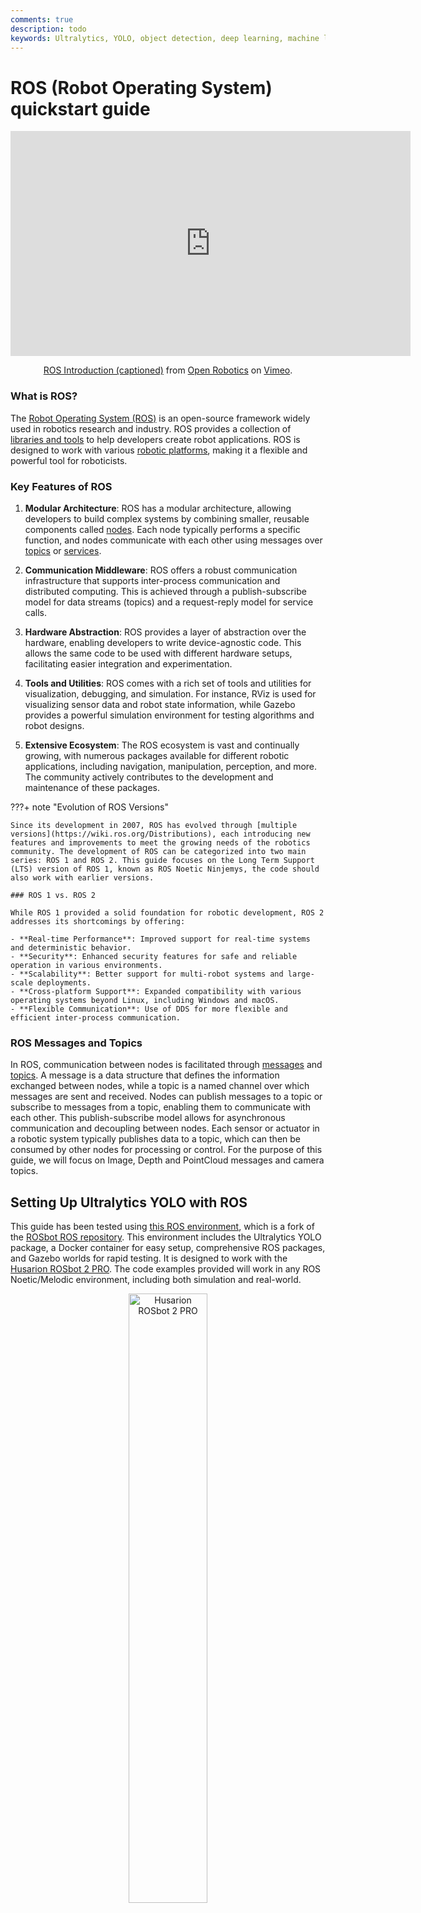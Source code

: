 ```yaml
---
comments: true
description: todo
keywords: Ultralytics, YOLO, object detection, deep learning, machine learning, guide, ROS, Robot Operating System, robotics, ROS Noetic, Python, Ubuntu, simulation, visualization, communication, middleware, hardware abstraction, tools, utilities, ecosystem, Noetic Ninjemys, autonomous vehicle, AMV
---
```


# ROS (Robot Operating System) quickstart guide

<p align="center"> <iframe src="https://player.vimeo.com/video/639236696?h=740f412ce5" width="640" height="360" frameborder="0" allow="autoplay; fullscreen; picture-in-picture" allowfullscreen></iframe></p>
<p align="center"><a href="https://vimeo.com/639236696">ROS Introduction (captioned)</a> from <a href="https://vimeo.com/osrfoundation">Open Robotics</a> on <a href="https://vimeo.com">Vimeo</a>.</p>

### What is ROS?

The [Robot Operating System (ROS)](https://www.ros.org/) is an open-source framework widely used in robotics research and industry. ROS provides a collection of [libraries and tools](https://www.ros.org/blog/ecosystem/) to help developers create robot applications. ROS is designed to work with various [robotic platforms](https://robots.ros.org/), making it a flexible and powerful tool for roboticists.

### Key Features of ROS

1. **Modular Architecture**: ROS has a modular architecture, allowing developers to build complex systems by combining smaller, reusable components called [nodes](https://wiki.ros.org/ROS/Tutorials/UnderstandingNodes). Each node typically performs a specific function, and nodes communicate with each other using messages over [topics](https://wiki.ros.org/ROS/Tutorials/UnderstandingTopics) or [services](https://wiki.ros.org/ROS/Tutorials/UnderstandingServicesParams).

2. **Communication Middleware**: ROS offers a robust communication infrastructure that supports inter-process communication and distributed computing. This is achieved through a publish-subscribe model for data streams (topics) and a request-reply model for service calls.

3. **Hardware Abstraction**: ROS provides a layer of abstraction over the hardware, enabling developers to write device-agnostic code. This allows the same code to be used with different hardware setups, facilitating easier integration and experimentation.

4. **Tools and Utilities**: ROS comes with a rich set of tools and utilities for visualization, debugging, and simulation. For instance, RViz is used for visualizing sensor data and robot state information, while Gazebo provides a powerful simulation environment for testing algorithms and robot designs.

5. **Extensive Ecosystem**: The ROS ecosystem is vast and continually growing, with numerous packages available for different robotic applications, including navigation, manipulation, perception, and more. The community actively contributes to the development and maintenance of these packages.

???+ note "Evolution of ROS Versions"

    Since its development in 2007, ROS has evolved through [multiple versions](https://wiki.ros.org/Distributions), each introducing new features and improvements to meet the growing needs of the robotics community. The development of ROS can be categorized into two main series: ROS 1 and ROS 2. This guide focuses on the Long Term Support (LTS) version of ROS 1, known as ROS Noetic Ninjemys, the code should also work with earlier versions.

    ### ROS 1 vs. ROS 2

    While ROS 1 provided a solid foundation for robotic development, ROS 2 addresses its shortcomings by offering:

    - **Real-time Performance**: Improved support for real-time systems and deterministic behavior.
    - **Security**: Enhanced security features for safe and reliable operation in various environments.
    - **Scalability**: Better support for multi-robot systems and large-scale deployments.
    - **Cross-platform Support**: Expanded compatibility with various operating systems beyond Linux, including Windows and macOS.
    - **Flexible Communication**: Use of DDS for more flexible and efficient inter-process communication.

### ROS Messages and Topics

In ROS, communication between nodes is facilitated through [messages](https://wiki.ros.org/Messages) and [topics](https://wiki.ros.org/Topics). A message is a data structure that defines the information exchanged between nodes, while a topic is a named channel over which messages are sent and received. Nodes can publish messages to a topic or subscribe to messages from a topic, enabling them to communicate with each other. This publish-subscribe model allows for asynchronous communication and decoupling between nodes. Each sensor or actuator in a robotic system typically publishes data to a topic, which can then be consumed by other nodes for processing or control. For the purpose of this guide, we will focus on Image, Depth and PointCloud messages and camera topics.

## Setting Up Ultralytics YOLO with ROS

This guide has been tested using [this ROS environment](https://github.com/ambitious-octopus/rosbot_ros/tree/noetic), which is a fork of the [ROSbot ROS repository](https://github.com/husarion/rosbot_ros). This environment includes the Ultralytics YOLO package, a Docker container for easy setup, comprehensive ROS packages, and Gazebo worlds for rapid testing. It is designed to work with the [Husarion ROSbot 2 PRO](https://husarion.com/manuals/rosbot/). The code examples provided will work in any ROS Noetic/Melodic environment, including both simulation and real-world.

<p align="center">
  <img width="50%" src="https://robots.ros.org/assets/img/robots/husarion-rosbot-2r/rosbot2r.png" alt="Husarion ROSbot 2 PRO">
</p>

### Dependencies Installation

Apart from the ROS environment, you will need to install the following dependencies:

- **[ROS Numpy package](https://github.com/eric-wieser/ros_numpy)**: This is required for fast conversion between ROS Image messages and numpy arrays.
    ``` bash
    pip install ros_numpy
    ```

- **Ultralytics package**:
  
    ``` bash
    pip install ultralytics
    ```

## Use Ultralytics with ROS `sensor_msgs/Image`

The `sensor_msgs/Image` [message type](https://docs.ros.org/en/api/sensor_msgs/html/msg/Image.html) is commonly used in ROS for representing image data. It contains fields for encoding, height, width, and pixel data, making it suitable for transmitting images captured by cameras or other sensors. Image messages are widely used in robotic applications for tasks such as visual perception, object detection, and navigation.

<p align="center">
  <img width="100%" src="https://github.com/ultralytics/ultralytics/assets/3855193/85bd6793-4262-4802-af26-c59921b0df89" alt="Detection and Segmentation in ROS Gazebo">
</p>

!!! Example "Usage"

    The following code snippet demonstrates how to use the Ultralytics YOLO package with ROS. In this example, we subscribe to a camera topic, process the incoming image using YOLO, and publish the detected objects to new topics for [detection](../tasks/detect.md) and [segmentation](../tasks/segment.md). 

    ### Step-by-Step Explanation
    First, we import the necessary libraries and instantiate two models: one for [segmentation](../tasks/segment.md) and one for [detection](../tasks/detect.md). Next, we initialize a ROS node (with the name `ultralytics`) to enable communication with the ROS master. To ensure a stable connection, we include a brief pause, giving the node sufficient time to establish the connection before proceeding.

    ```python
    import time

    import rospy

    from ultralytics import YOLO

    detection_model = YOLO("yolov8m.pt")
    segmentation_model = YOLO("yolov8m-seg.pt")
    rospy.init_node("ultralytics")
    time.sleep(1)
    ```

    We initialize two ROS topics: one for [detection](../tasks/detect.md) and one for [segmentation](../tasks/segment.md). These topics will be used to publish the annotated images, making them accessible for further processing. The communication between nodes is facilitated using `sensor_msgs/Image` messages.

    ```python
    det_image_pub = rospy.Publisher("/ultralytics/detection/image", Image, queue_size=5)
    seg_image_pub = rospy.Publisher("/ultralytics/segmentation/image", Image, queue_size=5)
    ```

    Finally, we create a subscriber that listens to messages on the `/camera/color/image_raw` topic and calls a callback function for each new message. This callback function receives messages of type `sensor_msgs/Image`, converts them into a numpy array using `ros_numpy`, processes the images with the previously instantiated YOLO models, annotates the images, and then publishes them back to the respective topics: `/ultralytics/detection/image` for detection and `/ultralytics/segmentation/image` for segmentation.
    
    ```python
    def callback(data):
    """
    Callback function to process image and publish annotated images
    """
        array = ros_numpy.numpify(data)
        if det_image_pub.get_num_connections():
            det_result = detection_model(array)
            det_annotated = det_result[0].plot(show=False)
            det_image_pub.publish(ros_numpy.msgify(Image, det_annotated, encoding='rgb8'))

        if seg_image_pub.get_num_connections():
            seg_result = segmentation_model(array)
            seg_annotated = seg_result[0].plot(show=False)
            seg_image_pub.publish(ros_numpy.msgify(Image, seg_annotated, encoding='rgb8'))

    rospy.Subscriber("/camera/color/image_raw", Image, callback)

    while True:
        rospy.spin()
    ```

    ### Complete code

    ```python
    import time

    import ros_numpy
    import rospy
    from sensor_msgs.msg import Image

    from ultralytics import YOLO

    detection_model = YOLO("yolov8m.pt")
    segmentation_model = YOLO("yolov8m-seg.pt")
    rospy.init_node("ultralytics")
    time.sleep(1)

    det_image_pub = rospy.Publisher("/ultralytics/detection/image", Image, queue_size=5)
    seg_image_pub = rospy.Publisher("/ultralytics/segmentation/image", Image, queue_size=5)


    def callback(data):
        """
        Callback function to process image and publish annotated images
        """
        array = ros_numpy.numpify(data)
        if det_image_pub.get_num_connections():
            det_result = detection_model(array)
            det_annotated = det_result[0].plot(show=False)
            det_image_pub.publish(ros_numpy.msgify(Image, det_annotated, encoding="rgb8"))

        if seg_image_pub.get_num_connections():
            seg_result = segmentation_model(array)
            seg_annotated = seg_result[0].plot(show=False)
            seg_image_pub.publish(ros_numpy.msgify(Image, seg_annotated, encoding="rgb8"))


    rospy.Subscriber("/camera/color/image_raw", Image, callback)

    while True:
        rospy.spin()
    ```

???+ tip "Debugging"

    Debugging ROS (Robot Operating System) nodes can be challenging due to the system's distributed nature. Several tools can assist with this process:

    1. `rostopic echo <TOPIC-NAME>` : This command allows you to view messages published on a specific topic, helping you inspect the data flow.
    2. `rostopic list`: Use this command to list all available topics in the ROS system, giving you an overview of the active data streams.
    3. `rqt_graph`: This visualization tool displays the communication graph between nodes, providing insights into how nodes are interconnected and how they interact.
    4. For more complex visualizations, such as 3D representations, you can use [RViz](https://wiki.ros.org/rviz). RViz (ROS Visualization) is a powerful 3D visualization tool for ROS. It allows you to visualize the state of your robot and its environment in real-time. With RViz, you can view sensor data (e.g. `sensors_msgs/Image`), robot model states, and various other types of information, making it easier to debug and understand the behavior of your robotic system.

### Publish Detected Classes with `std_msgs/String`
Standard ROS messages also include `std_msgs/String` messages. In many applications, it is not necessary to republish the entire annotated image; instead, only the classes present in the robot's view are needed. The following example demonstrates how to use `std_msgs/String` [messages](https://docs.ros.org/en/noetic/api/std_msgs/html/msg/String.html) to republish the detected classes on the `/ultralytics/detection/classes` topic. These messages are more lightweight and provide essential information, making them valuable for various applications.

#### Example Use Case
Consider a warehouse robot equipped with a camera and object [detection model](../tasks/detect.md). Instead of sending large annotated images over the network, the robot can publish a list of detected classes as `std_msgs/String` messages. For instance, when the robot detects objects like "box", "pallet" and "forklift" it publishes these classes to the `/ultralytics/detection/classes` topic. This information can then be used by a central monitoring system to track the inventory in real-time, optimize the robot's path planning to avoid obstacles, or trigger specific actions such as picking up a detected box. This approach reduces the bandwidth required for communication and focuses on transmitting critical data.

!!! Example "Usage"

    ```python
    import time

    import ros_numpy
    import rospy
    from sensor_msgs.msg import Image
    from std_msgs.msg import String

    from ultralytics import YOLO

    detection_model = YOLO("yolov8m.pt")
    rospy.init_node("ultralytics")
    time.sleep(1)
    classes_pub = rospy.Publisher("/ultralytics/detection/classes", String, queue_size=5)


    def callback(data):
        """
        Callback function to process image and publish detected classes
        """
        array = ros_numpy.numpify(data)
        if classes_pub.get_num_connections():
            det_result = detection_model(array)
            classes = det_result[0].boxes.cls.cpu().numpy().astype(int)
            names = [det_result[0].names[i] for i in classes]
            classes_pub.publish(String(data=str(names)))


    rospy.Subscriber("/camera/color/image_raw", Image, callback)
    while True:
        rospy.spin()
    ```

    This example demonstrates how to use the Ultralytics YOLO package with ROS. In this example, we subscribe to a camera topic, process the incoming image using YOLO, and publish the detected objects to new topic `/ultralytics/detection/classes` using `std_msgs/String` messages. The `ros_numpy` package is used to convert the ROS Image message to a numpy array for processing with YOLO. 

## Use Ultralytics with ROS Depth Images

In addition to RGB images, ROS supports [depth images](https://en.wikipedia.org/wiki/Depth_map), which provide information about the distance of objects from the camera. Depth images are crucial for robotic applications such as obstacle avoidance, 3D mapping, and localization.

A depth image is an image where each pixel represents the distance from the camera to an object. Unlike RGB images that capture color, depth images capture spatial information, enabling robots to perceive the 3D structure of their environment.

!!! tip "Obtaining Depth Images" 

    Depth images can be obtained using various sensors:

    1. [Stereo Cameras](https://en.wikipedia.org/wiki/Stereo_camera): Use two cameras to calculate depth based on image disparity.
    2. [Time-of-Flight (ToF) Cameras](https://en.wikipedia.org/wiki/Time-of-flight_camera): Measure the time light takes to return from an object.
    3. [Structured Light Sensors](https://en.wikipedia.org/wiki/Structured-light_3D_scanner): Project a pattern and measure its deformation on surfaces.

#### Using YOLO with Depth Images
In ROS, depth images are represented by the `sensor_msgs/Image` message type, which includes fields for encoding, height, width, and pixel data. The encoding field for depth images often uses a format like "16UC1", indicating a 16-bit unsigned integer per pixel, where each value represents the distance to the object. Depth images are commonly used in conjunction with RGB images to provide a more comprehensive view of the environment.

Using YOLO, it is possible to extract and combine information from both RGB and depth images. For instance, YOLO can detect objects within an RGB image, and this detection can be used to pinpoint corresponding regions in the depth image. This allows for the extraction of precise depth information for detected objects, enhancing the robot's ability to understand its environment in three dimensions.

!!! warning "RGB-D Cameras"
    When working with depth images, it is essential to ensure that the RGB and depth images are correctly aligned. RGB-D cameras, such as the [Intel RealSense](https://www.intelrealsense.com/) series, provide synchronized RGB and depth images, making it easier to combine information from both sources. If using separate RGB and depth cameras, it is crucial to calibrate them to ensure accurate alignment. 

!!! Example "Usage"

    In this example, we use YOLO to segment an image and apply the extracted mask to segment the object in the depth image. This allows us to determine the distance of each pixel of the object of interest from the camera's focal center. By obtaining this distance information, we can calculate the distance between the camera and the specific object in the scene. We begin by importing the necessary libraries, creating a ROS node, and instantiating a segmentation model and a ROS topic.

    ```python
    import time

    import rospy
    from std_msgs.msg import String

    from ultralytics import YOLO

    rospy.init_node("ultralytics")
    time.sleep(1)

    segmentation_model = YOLO("yolov8m-seg.pt")

    classes_pub = rospy.Publisher("/ultralytics/detection/distance", String, queue_size=5)
    ```

    Next, we define a callback function that processes the incoming depth image message. The function waits for the depth image and RGB image messages, converts them into numpy arrays, and applies the segmentation model to the RGB image. It then extracts the segmentation mask for each detected object and calculates the average distance of the object from the camera using the depth image. Most sensors have a maximum distance, known as the clip distance, beyond which values are represented as inf (`np.inf`). Before processing, it is important to filter out these null values and assign them a value of `0`. Finally, it publishes the detected objects along with their average distances to the `/ultralytics/detection/distance` topic.

    ```python
    def callback(data):
        """
        Callback function to process depth image and RGB image
        """
        image = rospy.wait_for_message("/camera/color/image_raw", Image)
        image = ros_numpy.numpify(image)
        depth = ros_numpy.numpify(data)
        result = segmentation_model(image)

        for index, cls in enumerate(result[0].boxes.cls):
            class_index = int(cls.cpu().numpy())
            name = result[0].names[class_index]
            mask = result[0].masks.data.cpu().numpy()[index, :, :].astype(int)
            obj = depth[mask == 1]
            obj = obj[~np.isnan(obj)]
            avg_distance = np.mean(obj) if len(obj) else np.inf

        classes_pub.publish(String(data=str(all_objects)))


    rospy.Subscriber("/camera/depth/image_raw", Image, callback)

    while True:
        rospy.spin()
    ```

## Use Ultralytics with ROS `sensor_msgs/PointCloud2`

<p align="center">
  <img width="100%" src="https://github.com/ultralytics/ultralytics/assets/3855193/f6393fbe-68a5-459b-ae44-3321375bbd3c" alt="Detection and Segmentation in ROS Gazebo">
</p>

The `sensor_msgs/PointCloud2` [message type](https://docs.ros.org/en/api/sensor_msgs/html/msg/PointCloud2.html) is a data structure used in ROS to represent 3D point cloud data. This message type is integral to robotic applications, enabling tasks such as 3D mapping, object recognition, and localization.

A point cloud is a collection of data points defined within a three-dimensional coordinate system. These data points represent the external surface of an object or a scene, captured via 3D scanning technologies. Each point in the cloud has `X`, `Y`, and `Z` coordinates, which correspond to its position in space, and may also include additional information such as color and intensity.

!!! warning "reference frame"
    When working with `sensor_msgs/PointCloud2`, it's essential to consider the reference frame of the sensor from which the point cloud data was acquired. The point cloud is initially captured in the sensor's reference frame. You can determine this reference frame by listening to the `/tf_static` topic. However, depending on your specific application requirements, you might need to convert the point cloud into another reference frame. This transformation can be achieved using the `tf2_ros` package, which provides tools for managing coordinate frames and transforming data between them.

!!! tip "Obtaining Point clouds" 

    Point Clouds can be obtained using various sensors:

    1. **LIDAR (Light Detection and Ranging)**: Uses laser pulses to measure distances to objects and create high-precision 3D maps.
    2. **Depth Cameras**: Capture depth information for each pixel, allowing for 3D reconstruction of the scene.
    3. **Stereo Cameras**: Utilize two or more cameras to obtain depth information through triangulation.
    4. **Structured Light Scanners**: Project a known pattern onto a surface and measure the deformation to calculate depth.

#### Using YOLO with Point Clouds

To integrate YOLO with `sensor_msgs/PointCloud2` type messages, we can employ a method similar to the one used for depth maps. By leveraging the color information embedded in the point cloud, we can extract a 2D image, perform segmentation on this image using YOLO, and then apply the resulting mask to the three-dimensional points to isolate the 3D object of interest.

For handling point clouds, we recommend using Open3D (`pip install open3d`), a user-friendly Python library. Open3D provides robust tools for managing point cloud data structures, visualizing them, and executing complex operations seamlessly. This library can significantly simplify the process and enhance our ability to manipulate and analyze point clouds in conjunction with YOLO-based segmentation.

!!! Example "Usage"

    Import the necessary libraries and instantiate the YOLO model for segmentation.

    ```python
    import time

    import rospy

    from ultralytics import YOLO

    rospy.init_node("ultralytics")
    time.sleep(1)
    segmentation_model = YOLO("yolov8m-seg.pt")
    ```

    Let's create a function `pointcloud2_to_array`, which transforms a `sensor_msgs/PointCloud2` message into two numpy arrays. The `sensor_msgs/PointCloud2` messages contain `n` points based on the `width` and `height` of the acquired image. For instance, a `480 x 640` image will have `307,200` points. Each point includes three spatial coordinates (`xyz`) and the corresponding color in `RGB` format. These can be considered as two separate channels of information. The function returns the `xyz` coordinates and `RGB` values in the format of the original camera resolution (`width x height`). Most sensors have a maximum distance, known as the clip distance, beyond which values are represented as inf (`np.inf`). Before processing, it is important to filter out these null values and assign them a value of `0`.

    ```python
    def pointcloud2_to_array(pointcloud2: PointCloud2) -> tuple:
        """
        Convert a ROS PointCloud2 message to a numpy array
        Args:
            pointcloud2 (PointCloud2): the PointCloud2 message
        Returns:
            tuple: tuple containing: (xyz, rgb)
        """
        pc_array = ros_numpy.point_cloud2.pointcloud2_to_array(pointcloud2)
        split = ros_numpy.point_cloud2.split_rgb_field(pc_array)
        rgb = np.stack([split["b"], split["g"], split["r"]], axis=2)
        xyz = ros_numpy.point_cloud2.get_xyz_points(pc_array, remove_nans=False)
        xyz = np.array(xyz).reshape((pointcloud2.height, pointcloud2.width, 3))
        nan_rows = np.isnan(xyz).all(axis=2)
        xyz[nan_rows] = [0, 0, 0]
        rgb[nan_rows] = [0, 0, 0]
        return xyz, rgb
    ```

    Next, we subscribe to the `/camera/depth/points` topic to receive the point cloud message. We then convert the `sensor_msgs/PointCloud2` message into numpy arrays containing the XYZ coordinates and RGB values (using the `pointcloud2_to_array` function). We process the RGB image using the YOLO model to extract segmented objects. For each detected object, we extract the segmentation mask and apply it to both the RGB image and the XYZ coordinates to isolate the object in 3D space. Processing the mask is straightforward since it consists of binary values, with `1` indicating the presence of the object and `0` indicating the absence. To apply the mask, simply multiply the original channels by the mask. This operation effectively isolates the object of interest within the image. Finally, we create an Open3D point cloud object and visualize the segmented object in 3D space with associated colors. 

    ```python
    ros_cloud = rospy.wait_for_message("/camera/depth/points", PointCloud2)
    xyz, rgb = pointcloud2_to_array(ros_cloud)
    result = segmentation_model(rgb)

    if not len(result[0].boxes.cls):
        print("No objects detected")
        sys.exit()

    classes = result[0].boxes.cls.cpu().numpy().astype(int)
    for index, class_id in enumerate(classes):
        mask = result[0].masks.data.cpu().numpy()[index, :, :].astype(int)
        mask_expanded = np.stack([mask, mask, mask], axis=2)

        obj_rgb = rgb * mask_expanded
        obj_xyz = xyz * mask_expanded

        pcd = o3d.geometry.PointCloud()
        pcd.points = o3d.utility.Vector3dVector(obj_xyz.reshape((ros_cloud.height * ros_cloud.width, 3)))
        pcd.colors = o3d.utility.Vector3dVector(obj_rgb.reshape((ros_cloud.height * ros_cloud.width, 3)) / 255)
        o3d.visualization.draw_geometries([pcd])
    ```

<p align="center">
  <img width="100%" src="https://github.com/ultralytics/ultralytics/assets/3855193/3caafc4a-0edd-4e5f-8dd1-37e30be70123" alt="Point Cloud Segmentation with Ultralytics ">
</p>
